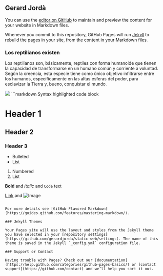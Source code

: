 ## Gerard Jordà

You can use the [editor on GitHub](https://github.com/gerardjorda/static-web/edit/master/index.md) to maintain and preview the content for your website in Markdown files.

Whenever you commit to this repository, GitHub Pages will run [Jekyll](https://jekyllrb.com/) to rebuild the pages in your site, from the content in your Markdown files.

### Los reptilianos existen

Los reptilianos son, básicamente, reptiles con forma humanoide que tienen la capacidad de transformarse en un humano común y corriente a voluntad. Según la creencia, esta especie tiene como único objetivo infiltrarse entre los humanos, específicamente en las altas esferas del poder, para esclavizar la Tierra y, bueno, conquistar el mundo.

<img src="https://media.metrolatam.com/2019/01/18/crop-9e53cfc94657f296a973845614c0a60e.jpg">
```markdown
Syntax highlighted code block

# Header 1
## Header 2
### Header 3

- Bulleted
- List

1. Numbered
2. List

**Bold** and _Italic_ and `Code` text

[Link](url) and ![Image](src)
```

For more details see [GitHub Flavored Markdown](https://guides.github.com/features/mastering-markdown/).

### Jekyll Themes

Your Pages site will use the layout and styles from the Jekyll theme you have selected in your [repository settings](https://github.com/gerardjorda/static-web/settings). The name of this theme is saved in the Jekyll `_config.yml` configuration file.

### Support or Contact

Having trouble with Pages? Check out our [documentation](https://help.github.com/categories/github-pages-basics/) or [contact support](https://github.com/contact) and we’ll help you sort it out.
